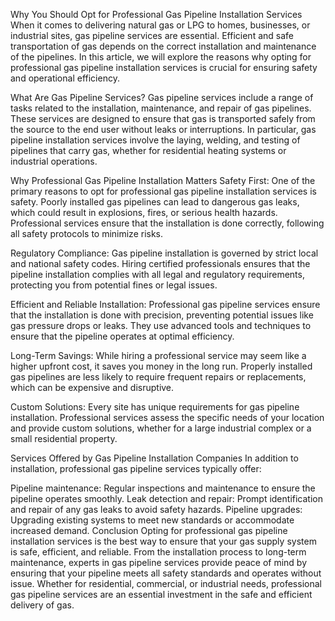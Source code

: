 Why You Should Opt for Professional Gas Pipeline Installation Services
When it comes to delivering natural gas or LPG to homes, businesses, or industrial sites, gas pipeline services are essential. Efficient and safe transportation of gas depends on the correct installation and maintenance of the pipelines. In this article, we will explore the reasons why opting for professional gas pipeline installation services is crucial for ensuring safety and operational efficiency.

What Are Gas Pipeline Services?
Gas pipeline services include a range of tasks related to the installation, maintenance, and repair of gas pipelines. These services are designed to ensure that gas is transported safely from the source to the end user without leaks or interruptions. In particular, gas pipeline installation services involve the laying, welding, and testing of pipelines that carry gas, whether for residential heating systems or industrial operations.

Why Professional Gas Pipeline Installation Matters
Safety First: One of the primary reasons to opt for professional gas pipeline installation services is safety. Poorly installed gas pipelines can lead to dangerous gas leaks, which could result in explosions, fires, or serious health hazards. Professional services ensure that the installation is done correctly, following all safety protocols to minimize risks.

Regulatory Compliance: Gas pipeline installation is governed by strict local and national safety codes. Hiring certified professionals ensures that the pipeline installation complies with all legal and regulatory requirements, protecting you from potential fines or legal issues.

Efficient and Reliable Installation: Professional gas pipeline services ensure that the installation is done with precision, preventing potential issues like gas pressure drops or leaks. They use advanced tools and techniques to ensure that the pipeline operates at optimal efficiency.

Long-Term Savings: While hiring a professional service may seem like a higher upfront cost, it saves you money in the long run. Properly installed gas pipelines are less likely to require frequent repairs or replacements, which can be expensive and disruptive.

Custom Solutions: Every site has unique requirements for gas pipeline installation. Professional services assess the specific needs of your location and provide custom solutions, whether for a large industrial complex or a small residential property.

Services Offered by Gas Pipeline Installation Companies
In addition to installation, professional gas pipeline services typically offer:

Pipeline maintenance: Regular inspections and maintenance to ensure the pipeline operates smoothly.
Leak detection and repair: Prompt identification and repair of any gas leaks to avoid safety hazards.
Pipeline upgrades: Upgrading existing systems to meet new standards or accommodate increased demand.
Conclusion
Opting for professional gas pipeline installation services is the best way to ensure that your gas supply system is safe, efficient, and reliable. From the installation process to long-term maintenance, experts in gas pipeline services provide peace of mind by ensuring that your pipeline meets all safety standards and operates without issue. Whether for residential, commercial, or industrial needs, professional gas pipeline services are an essential investment in the safe and efficient delivery of gas.







